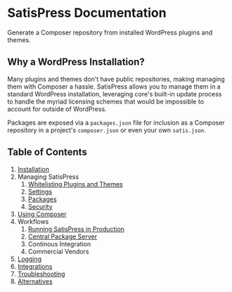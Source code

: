 # SatisPress Documentation

Generate a Composer repository from installed WordPress plugins and themes.

## Why a WordPress Installation?

Many plugins and themes don't have public repositories, making managing them with Composer a hassle. SatisPress allows you to manage them in a standard WordPress installation, leveraging core's built-in update process to handle the myriad licensing schemes that would be impossible to account for outside of WordPress.

Packages are exposed via a `packages.json` file for inclusion as a Composer repository in a project's `composer.json` or even your own `satis.json`.

## Table of Contents

1. [Installation](installation.md)
1. Managing SatisPress
	1. [Whitelisting Plugins and Themes](whitelisting.md)
	1. [Settings](settings.md)
	1. [Packages](packages.md)
	1. [Security](security.md)
1. [Using Composer](composer.md)
1. Workflows
	1. [Running SatisPress in Production](workflows/production.md)
	1. [Central Package Server](workflows/central-server.md)
	1. Continous Integration
	1. Commercial Vendors
1. [Logging](logging.md)
1. [Integrations](integrations.md)
1. [Troubleshooting](troubleshooting.md)
1. [Alternatives](alternatives.md)
